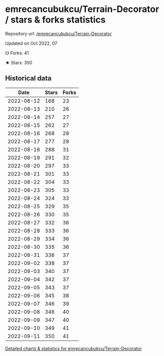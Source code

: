 # emrecancubukcu/Terrain-Decorator / stars & forks statistics

Repository url: [/emrecancubukcu/Terrain-Decorator](https://github.com/emrecancubukcu/Terrain-Decorator)

Updated on Oct 2022, 07

☋ Forks: 41

★ Stars: 350

## Historical data
| Date | Stars | Forks |
|------|-------|-------|
| 2022-08-12 | 168 | 23 | 
| 2022-08-13 | 210 | 26 | 
| 2022-08-14 | 257 | 27 | 
| 2022-08-15 | 262 | 27 | 
| 2022-08-16 | 268 | 28 | 
| 2022-08-17 | 277 | 28 | 
| 2022-08-18 | 288 | 31 | 
| 2022-08-19 | 291 | 32 | 
| 2022-08-20 | 297 | 33 | 
| 2022-08-21 | 301 | 33 | 
| 2022-08-22 | 304 | 33 | 
| 2022-08-23 | 305 | 33 | 
| 2022-08-24 | 324 | 33 | 
| 2022-08-25 | 329 | 35 | 
| 2022-08-26 | 330 | 35 | 
| 2022-08-27 | 332 | 36 | 
| 2022-08-28 | 333 | 36 | 
| 2022-08-29 | 334 | 36 | 
| 2022-08-30 | 335 | 36 | 
| 2022-08-31 | 336 | 37 | 
| 2022-09-02 | 338 | 37 | 
| 2022-09-03 | 340 | 37 | 
| 2022-09-04 | 342 | 37 | 
| 2022-09-05 | 343 | 37 | 
| 2022-09-06 | 345 | 38 | 
| 2022-09-07 | 346 | 39 | 
| 2022-09-08 | 346 | 40 | 
| 2022-09-09 | 347 | 40 | 
| 2022-09-10 | 349 | 41 | 
| 2022-09-11 | 350 | 41 | 


[Detailed charts & statistics for emrecancubukcu/Terrain-Decorator](https://reviewgithub.com/rep/emrecancubukcu/Terrain-Decorator)
